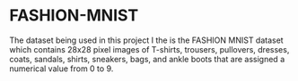 # FASHION-MNIST
The dataset being used in this project I the is the FASHION MNIST dataset which contains 28x28 pixel images of T-shirts, trousers, pullovers, dresses, coats, sandals, shirts, sneakers, bags, and ankle boots that are assigned a numerical value from 0 to 9. 
